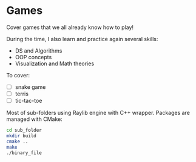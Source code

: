 # Games

Cover games that we all already know how to play!

During the time, I also learn and practice again several skills:

- DS and Algorithms
- OOP concepts
- Visualization and Math theories

To cover:

- [ ] snake game
- [ ] terris
- [ ] tic-tac-toe

Most of sub-folders using Raylib engine with C++ wrapper. Packages are managed with CMake:

```bash
cd sub_folder
mkdir build
cmake ..
make
./binary_file
```

